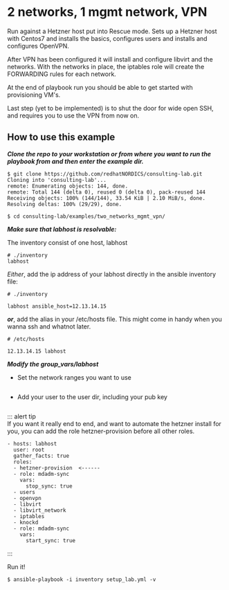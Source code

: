 2 networks, 1 mgmt network, VPN
===============================

Run against a Hetzner host put into Rescue mode.
Sets up a Hetzner host with Centos7 and installs the basics, configures users and installs and configures OpenVPN.

After VPN has been configured it will install and configure libvirt and the networks.
With the networks in place, the iptables role will create the FORWARDING rules for each network.

At the end of playbook run you should be able to get started with provisioning VM's.

Last step (yet to be implemented) is to shut the door for wide open SSH, and requires you to use the VPN from now on. 

How to use this example
-----------------------

***Clone the repo to your workstation or from where you want to run the playbook from and then enter the example dir.***
```
$ git clone https://github.com/redhatNORDICS/consulting-lab.git
Cloning into 'consulting-lab'...
remote: Enumerating objects: 144, done.
remote: Total 144 (delta 0), reused 0 (delta 0), pack-reused 144
Receiving objects: 100% (144/144), 33.54 KiB | 2.10 MiB/s, done.
Resolving deltas: 100% (29/29), done.

$ cd consulting-lab/examples/two_networks_mgmt_vpn/
```

***Make sure that labhost is resolvable:***

The inventory consist of one host, labhost
``` 
# ./inventory
labhost

```

_Either_, add the ip address of your labhost directly in the ansible inventory file:
```
# ./inventory

labhost ansible_host=12.13.14.15
```

***or***, add the alias in your /etc/hosts file. This might come in handy when you wanna ssh and whatnot later. 
```
# /etc/hosts

12.13.14.15 labhost
```

***Modify the group_vars/labhost***

- Set the network ranges you want to use
```
```
- Add your user to the user dir, including your pub key
```

```

::: alert tip  
If you want it really end to end, and want to automate the hetzner install for you, you can add the role hetzner-provision before all other roles.
```
- hosts: labhost
  user: root
  gather_facts: true
  roles:
  - hetzner-provision  <------
  - role: mdadm-sync
    vars: 
      stop_sync: true
  - users
  - openvpn
  - libvirt
  - libvirt_network
  - iptables
  - knockd
  - role: mdadm-sync
    vars: 
      start_sync: true
```
:::


Run it! 

```
$ ansible-playbook -i inventory setup_lab.yml -v
```



